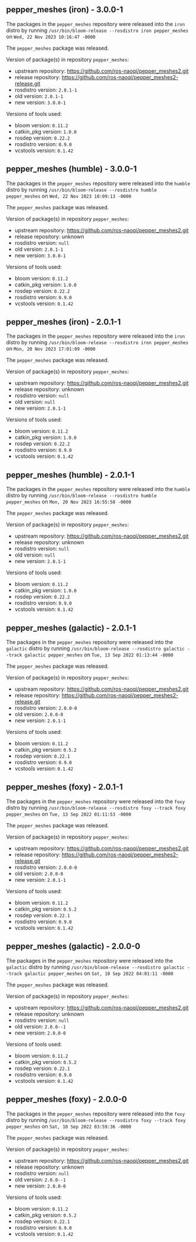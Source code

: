 ## pepper_meshes (iron) - 3.0.0-1

The packages in the `pepper_meshes` repository were released into the `iron` distro by running `/usr/bin/bloom-release --rosdistro iron pepper_meshes` on `Wed, 22 Nov 2023 10:16:47 -0000`

The `pepper_meshes` package was released.

Version of package(s) in repository `pepper_meshes`:

- upstream repository: https://github.com/ros-naoqi/pepper_meshes2.git
- release repository: https://github.com/ros-naoqi/pepper_meshes2-release.git
- rosdistro version: `2.0.1-1`
- old version: `2.0.1-1`
- new version: `3.0.0-1`

Versions of tools used:

- bloom version: `0.11.2`
- catkin_pkg version: `1.0.0`
- rosdep version: `0.22.2`
- rosdistro version: `0.9.0`
- vcstools version: `0.1.42`


## pepper_meshes (humble) - 3.0.0-1

The packages in the `pepper_meshes` repository were released into the `humble` distro by running `/usr/bin/bloom-release --rosdistro humble pepper_meshes` on `Wed, 22 Nov 2023 10:09:13 -0000`

The `pepper_meshes` package was released.

Version of package(s) in repository `pepper_meshes`:

- upstream repository: https://github.com/ros-naoqi/pepper_meshes2.git
- release repository: unknown
- rosdistro version: `null`
- old version: `2.0.1-1`
- new version: `3.0.0-1`

Versions of tools used:

- bloom version: `0.11.2`
- catkin_pkg version: `1.0.0`
- rosdep version: `0.22.2`
- rosdistro version: `0.9.0`
- vcstools version: `0.1.42`


## pepper_meshes (iron) - 2.0.1-1

The packages in the `pepper_meshes` repository were released into the `iron` distro by running `/usr/bin/bloom-release --rosdistro iron pepper_meshes` on `Mon, 20 Nov 2023 17:01:09 -0000`

The `pepper_meshes` package was released.

Version of package(s) in repository `pepper_meshes`:

- upstream repository: https://github.com/ros-naoqi/pepper_meshes2.git
- release repository: unknown
- rosdistro version: `null`
- old version: `null`
- new version: `2.0.1-1`

Versions of tools used:

- bloom version: `0.11.2`
- catkin_pkg version: `1.0.0`
- rosdep version: `0.22.2`
- rosdistro version: `0.9.0`
- vcstools version: `0.1.42`


## pepper_meshes (humble) - 2.0.1-1

The packages in the `pepper_meshes` repository were released into the `humble` distro by running `/usr/bin/bloom-release --rosdistro humble pepper_meshes` on `Mon, 20 Nov 2023 16:55:58 -0000`

The `pepper_meshes` package was released.

Version of package(s) in repository `pepper_meshes`:

- upstream repository: https://github.com/ros-naoqi/pepper_meshes2.git
- release repository: unknown
- rosdistro version: `null`
- old version: `null`
- new version: `2.0.1-1`

Versions of tools used:

- bloom version: `0.11.2`
- catkin_pkg version: `1.0.0`
- rosdep version: `0.22.2`
- rosdistro version: `0.9.0`
- vcstools version: `0.1.42`


## pepper_meshes (galactic) - 2.0.1-1

The packages in the `pepper_meshes` repository were released into the `galactic` distro by running `/usr/bin/bloom-release --rosdistro galactic --track galactic pepper_meshes` on `Tue, 13 Sep 2022 01:13:44 -0000`

The `pepper_meshes` package was released.

Version of package(s) in repository `pepper_meshes`:

- upstream repository: https://github.com/ros-naoqi/pepper_meshes2.git
- release repository: https://github.com/ros-naoqi/pepper_meshes2-release.git
- rosdistro version: `2.0.0-0`
- old version: `2.0.0-0`
- new version: `2.0.1-1`

Versions of tools used:

- bloom version: `0.11.2`
- catkin_pkg version: `0.5.2`
- rosdep version: `0.22.1`
- rosdistro version: `0.9.0`
- vcstools version: `0.1.42`


## pepper_meshes (foxy) - 2.0.1-1

The packages in the `pepper_meshes` repository were released into the `foxy` distro by running `/usr/bin/bloom-release --rosdistro foxy --track foxy pepper_meshes` on `Tue, 13 Sep 2022 01:11:53 -0000`

The `pepper_meshes` package was released.

Version of package(s) in repository `pepper_meshes`:

- upstream repository: https://github.com/ros-naoqi/pepper_meshes2.git
- release repository: https://github.com/ros-naoqi/pepper_meshes2-release.git
- rosdistro version: `2.0.0-0`
- old version: `2.0.0-0`
- new version: `2.0.1-1`

Versions of tools used:

- bloom version: `0.11.2`
- catkin_pkg version: `0.5.2`
- rosdep version: `0.22.1`
- rosdistro version: `0.9.0`
- vcstools version: `0.1.42`


## pepper_meshes (galactic) - 2.0.0-0

The packages in the `pepper_meshes` repository were released into the `galactic` distro by running `/usr/bin/bloom-release --rosdistro galactic --track galactic pepper_meshes` on `Sat, 10 Sep 2022 04:01:11 -0000`

The `pepper_meshes` package was released.

Version of package(s) in repository `pepper_meshes`:

- upstream repository: https://github.com/ros-naoqi/pepper_meshes2.git
- release repository: unknown
- rosdistro version: `null`
- old version: `2.0.0--1`
- new version: `2.0.0-0`

Versions of tools used:

- bloom version: `0.11.2`
- catkin_pkg version: `0.5.2`
- rosdep version: `0.22.1`
- rosdistro version: `0.9.0`
- vcstools version: `0.1.42`


## pepper_meshes (foxy) - 2.0.0-0

The packages in the `pepper_meshes` repository were released into the `foxy` distro by running `/usr/bin/bloom-release --rosdistro foxy --track foxy pepper_meshes` on `Sat, 10 Sep 2022 03:59:36 -0000`

The `pepper_meshes` package was released.

Version of package(s) in repository `pepper_meshes`:

- upstream repository: https://github.com/ros-naoqi/pepper_meshes2.git
- release repository: unknown
- rosdistro version: `null`
- old version: `2.0.0--1`
- new version: `2.0.0-0`

Versions of tools used:

- bloom version: `0.11.2`
- catkin_pkg version: `0.5.2`
- rosdep version: `0.22.1`
- rosdistro version: `0.9.0`
- vcstools version: `0.1.42`



